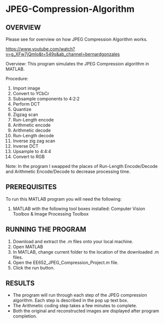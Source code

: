 # JPEG-Compression-Algorithm

## OVERVIEW
Please see for overview on how JPEG Compression Algorithm works.


https://www.youtube.com/watch?v=g_XFw7jQmlo&t=549s&ab_channel=bernardgonzales

Overview: This program simulates the JPEG Compression algorithm in MATLAB. 

Procedure: 

1. Import image
2. Convert to YCbCr
3. Subsample components to 4:2:2
4. Perform DCT 
5. Quantize 
6. Zigzag scan 
7. Run-Length encode 
8. Arithmetic encode
9. Arithmetic decode 
10. Run-Length decode 
11. Inverse zig zag scan
12. Inverse DCT
13. Upsample to 4:4:4
14. Convert to RGB 

Note: In the program I swapped the places of Run-Length Encode/Decode and Arithmetic Encode/Decode to decrease processing time.

## PREREQUISITES
To run this MATLAB program you will need the following: </br>
1. MATLAB with the following tool boxes installed: Computer Vision Toolbox & Image Processing Toolbox


## RUNNING THE PROGRAM
1. Download and extract the .m files onto your local machine.
2. Open MATLAB
3. In MATLAB, change current folder to the location of the downloaded .m files.
4. Open the EE652_JPEG_Compression_Project.m file.
5. Click the run button. 


## RESULTS
* The program will run through each step of the JPEG compression algorithm. Each step is described in the pop up text box.
* The Arithmetic coding step takes a few minutes to complete.
* Both the original and reconstructed images are displayed after program completion.